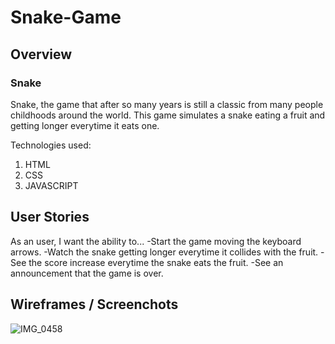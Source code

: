 # Snake-Game

## Overview

### Snake

Snake, the game that after so many years is still a classic from many people childhoods around the world. This game simulates a snake eating a fruit and getting longer everytime it eats one.

Technologies used:
1. HTML
2. CSS
3. JAVASCRIPT

## User Stories

As an user, I want the ability to...
-Start the game moving the keyboard arrows.
-Watch the snake getting longer everytime it collides with the fruit.
-See the score increase everytime the snake eats the fruit.
-See an announcement that the game is over.

## Wireframes / Screenchots
![IMG_0458](https://user-images.githubusercontent.com/77081100/190926274-def3ee8d-0cf2-41cc-9c45-40c560f68968.jpg)


